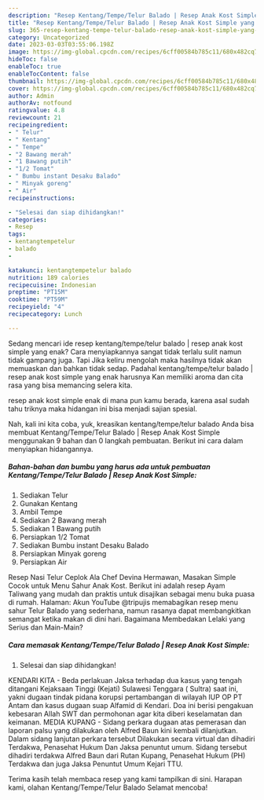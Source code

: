 ```yaml
---
description: "Resep Kentang/Tempe/Telur Balado | Resep Anak Kost Simple yang Enak"
title: "Resep Kentang/Tempe/Telur Balado | Resep Anak Kost Simple yang Enak"
slug: 365-resep-kentang-tempe-telur-balado-resep-anak-kost-simple-yang-enak
category: Uncategorized
date: 2023-03-03T03:55:06.198Z
image: https://img-global.cpcdn.com/recipes/6cff00584b785c11/680x482cq70/kentangtempetelur-balado-resep-anak-kost-simple-foto-resep-utama.jpg
hideToc: false
enableToc: true
enableTocContent: false
thumbnail: https://img-global.cpcdn.com/recipes/6cff00584b785c11/680x482cq70/kentangtempetelur-balado-resep-anak-kost-simple-foto-resep-utama.jpg
cover: https://img-global.cpcdn.com/recipes/6cff00584b785c11/680x482cq70/kentangtempetelur-balado-resep-anak-kost-simple-foto-resep-utama.jpg
author: Admin
authorAv: notfound
ratingvalue: 4.8
reviewcount: 21
recipeingredient:
- " Telur"
- " Kentang"
- " Tempe"
- "2 Bawang merah"
- "1 Bawang putih"
- "1/2 Tomat"
- " Bumbu instant Desaku Balado"
- " Minyak goreng"
- " Air"
recipeinstructions:

- "Selesai dan siap dihidangkan!"
categories:
- Resep
tags:
- kentangtempetelur
- balado
- 

katakunci: kentangtempetelur balado  
nutrition: 189 calories
recipecuisine: Indonesian
preptime: "PT15M"
cooktime: "PT59M"
recipeyield: "4"
recipecategory: Lunch

---
```



Sedang mencari ide resep kentang/tempe/telur balado | resep anak kost simple yang enak? Cara menyiapkannya sangat tidak terlalu sulit namun tidak gampang juga. Tapi Jika keliru mengolah maka hasilnya tidak akan memuaskan dan bahkan tidak sedap. Padahal kentang/tempe/telur balado | resep anak kost simple yang enak harusnya Kan memiliki aroma dan cita rasa yang bisa memancing selera kita.

 resep anak kost simple enak di mana pun kamu berada, karena asal sudah tahu triknya maka hidangan ini bisa menjadi sajian spesial.


Nah, kali ini kita coba, yuk, kreasikan kentang/tempe/telur balado  Anda bisa membuat Kentang/Tempe/Telur Balado | Resep Anak Kost Simple menggunakan 9 bahan dan 0 langkah pembuatan. Berikut ini cara dalam menyiapkan hidangannya.

<!--inarticleads1-->

##### Bahan-bahan dan bumbu yang harus ada untuk pembuatan Kentang/Tempe/Telur Balado | Resep Anak Kost Simple:

1. Sediakan  Telur
1. Gunakan  Kentang
1. Ambil  Tempe
1. Sediakan 2 Bawang merah
1. Sediakan 1 Bawang putih
1. Persiapkan 1/2 Tomat
1. Sediakan  Bumbu instant Desaku Balado
1. Persiapkan  Minyak goreng
1. Persiapkan  Air


Resep Nasi Telur Ceplok Ala Chef Devina Hermawan, Masakan Simple Cocok untuk Menu Sahur Anak Kost. Berikut ini adalah resep Ayam Taliwang yang mudah dan praktis untuk disajikan sebagai menu buka puasa di rumah. Halaman: Akun YouTube @tripujis memabagikan resep menu sahur Telur Balado yang sederhana, namun rasanya dapat membangkitkan semangat ketika makan di dini hari. Bagaimana Membedakan Lelaki yang Serius dan Main-Main? 

<!--inarticleads2-->

##### Cara memasak Kentang/Tempe/Telur Balado | Resep Anak Kost Simple:


1. Selesai dan siap dihidangkan!

KENDARI KITA - Beda perlakuan Jaksa terhadap dua kasus yang tengah ditangani Kejaksaan Tinggi (Kejati) Sulawesi Tenggara ( Sultra) saat ini, yakni dugaan tindak pidana korupsi pertambangan di wilayah IUP OP PT Antam dan kasus dugaan suap Alfamid di Kendari. Doa ini berisi pengakuan kebesaran Allah SWT dan permohonan agar kita diberi keselamatan dan keimanan. MEDIA KUPANG - Sidang perkara dugaan atas pemerasan dan laporan palsu yang dilakukan oleh Alfred Baun kini kembali dilanjutkan. Dalam sidang lanjutan perkara tersebut Dilakukan secara virtual dan dihadiri Terdakwa, Penasehat Hukum Dan Jaksa penuntut umum. Sidang tersebut dihadiri terdakwa Alfred Baun dari Rutan Kupang, Penasehat Hukum (PH) Terdakwa dan juga Jaksa Penuntut Umum Kejari TTU. 

Terima kasih telah membaca resep yang kami tampilkan di sini. Harapan kami, olahan Kentang/Tempe/Telur Balado  Selamat mencoba!
